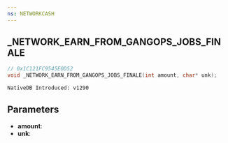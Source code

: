```yaml
---
ns: NETWORKCASH
---
```

## _NETWORK_EARN_FROM_GANGOPS_JOBS_FINALE

```c
// 0x1C121FC9545E0D52
void _NETWORK_EARN_FROM_GANGOPS_JOBS_FINALE(int amount, char* unk);
```

```
NativeDB Introduced: v1290
```

## Parameters
* **amount**:
* **unk**:
